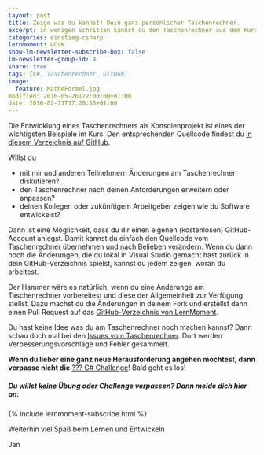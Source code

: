 ```yaml
---
layout: post
title: Zeige was du kannst! Dein ganz persönlicher Taschenrechner.
excerpt: In wenigen Schritten kannst du den Taschenrechner aus dem Kurs auf GitHub weiter entwickeln.
categories: einstieg-csharp
lernmoment: UCsK
show-lm-newsletter-subscribe-box: false
lm-newsletter-group-id: 4
share: true
tags: [C#, Taschenrechner, GitHub]
image:
  feature: MatheFormel.jpg
modified: 2016-05-26T22:00:00+01:00
date: 2016-02-11T17:20:55+01:00
---
```


Die Entwicklung eines Taschenrechners als Konsolenprojekt ist eines der wichtigsten Beispiele im Kurs. Den entsprechenden Quellcode findest du <a href="https://github.com/LernMoment/einstieg-csharp-taschenrechner" target="_blank">in diesem Verzeichnis auf GitHub</a>.

Willst du

- mit mir und anderen Teilnehmern Änderungen am Taschenrechner diskutieren?
- den Taschenrechner nach deinen Anforderungen erweitern oder anpassen?
- deinen Kollegen oder zukünftigem Arbeitgeber zeigen wie du Software entwickelst?

Dann ist eine Möglichkeit, dass du dir einen eigenen (kostenlosen) GitHub-Account anlegst. Damit kannst du einfach den Quellcode vom Taschenrechner übernehmen und nach Belieben verändern. Wenn du dann noch die Änderungen, die du lokal in Visual Studio gemacht hast zurück in dein GitHub-Verzeichnis spielst, kannst du jedem zeigen, woran du arbeitest.

Der Hammer wäre es natürlich, wenn du eine Änderunge am Taschenrechner vorbereitest und diese der Allgemeinheit zur Verfügung stellst. Dazu machst du die Änderungen in deinem Fork und erstellst dann einen Pull Request auf das <a href="https://github.com/LernMoment/einstieg-csharp-taschenrechner" target="_blank">GitHub-Verzeichnis von LernMoment</a>.

Du hast keine Idee was du am Taschenrechner noch machen kannst? Dann schau doch mal bei den <a href="https://github.com/LernMoment/einstieg-csharp-taschenrechner/issues" target="_blank"> Issues vom Taschenrechner</a>. Dort werden Verbesserungsvorschläge und Fehler gesammelt.

**Wenn du lieber eine ganz neue Herausforderung angehen möchtest, dann verpasse nicht die** [??? C# Challenge](/alle/druckbetankung-fuer-csharp-anfaenger/)! Bald geht es los!

<div class="subscribe-notice">
  <h5>Du willst keine Übung oder Challenge verpassen? Dann melde dich hier an:</h5>
    {% include lernmoment-subscribe.html %}
</div>

Weiterhin viel Spaß beim Lernen und Entwickeln

Jan

